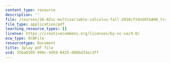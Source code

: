 ```yaml
---
content_type: resource
description: ''
file: /courses/18-02sc-multivariable-calculus-fall-2010/tYdoS0tkAHA_transcript.pdf
file_type: application/pdf
learning_resource_types: []
license: https://creativecommons.org/licenses/by-nc-sa/4.0/
ocw_type: OCWFile
resourcetype: Document
title: 3play pdf file
uid: 35ba0395-999c-4d59-8425-d866d33ec3ff
---
```

